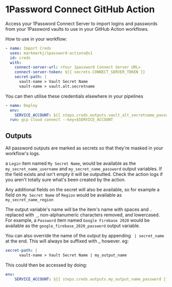 # 1Password Connect GitHub Action

Access your 1Password Connect Server to import logins and passwords from your 1Password vaults to use in your GitHub Action workflows.

How to use in your workflow:

```yaml
- name: Import Creds
  uses: markmarkj/1password-actions@v1
  id: creds
  with:
    connect-server-url: <Your 1password Connect Server URL>
    connect-server-token: ${{ secrets.CONNECT_SERVER_TOKEN }}
    secret-path: |
      vault-name > Vault Secret Name
      vault-name > vault.alt.secretname
```

You can then utilise these credentials elsewhere in your pipelines

```yaml
- name: Deploy
  env:
    SERVICE_ACCOUNT: ${{ steps.creds.outputs.vault_alt_secretname_password }}
  run: gcp cloud connect --key=$SERVICE_ACCOUNT
```

## Outputs

All password outputs are marked as secrets so that they're masked in your workflow's logs.

a `Login` item named `My Secret Name`, would be available as the `my_secret_name_username` and `my_secret_name_password` output variables. If the field exists and isn't empty it will be outputted.
Check the action logs if you aren't totally sure what's been created by the action.

Any additional fields on the secret will also be available, so for example a field on `My Secret Name` of `Region` would be available as `my_secret_name_region`

The output variable's name will be the item's name with spaces and `.` replaced with `_`, non-alphanumeric characters removed, and lowercased. For example, a `Password` item named `Google Firebase 2020` would be available as the `google_firebase_2020_password` output variable.

You can also override the name of the output by appending ` | secret_name` at the end. This will always be suffixed with _<field> however.
eg:
```yaml
secret-path: |
      vault-name > Vault Secret Name | my_output_name
```
This could then be accessed by doing:
```yaml
env:
    SERVICE_ACCOUNT: ${{ steps.creds.outputs.my_output_name_password }}
```